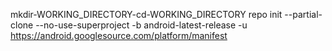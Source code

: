  mkdir-WORKING_DIRECTORY-cd-WORKING_DIRECTORY
repo init --partial-clone --no-use-superproject -b android-latest-release -u https://android.googlesource.com/platform/manifest
